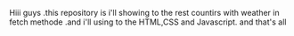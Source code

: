 Hiii guys .this repository is i'll showing to the rest countirs with weather in fetch methode .and i'll using to the HTML,CSS and Javascript. and that's all

